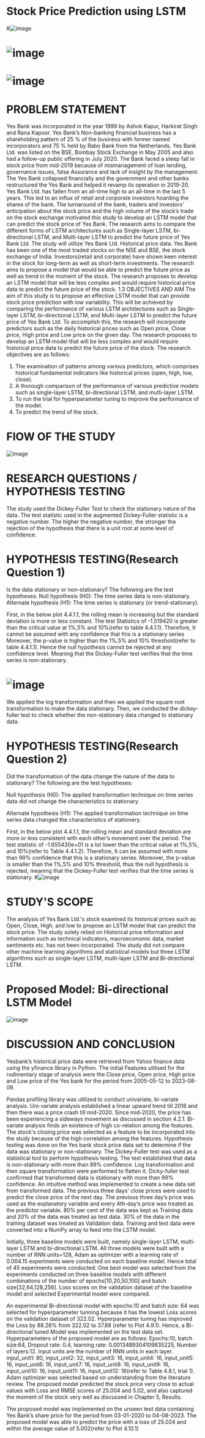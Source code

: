 # Stock Price Prediction using LSTM

#![image](https://github.com/charliethomasct82/Research_Thesis/assets/93368865/fc8043a8-809e-45c7-bb00-482527850239)

# ![image](https://github.com/charliethomasct82/Research_Thesis/assets/93368865/bba15e9e-fd51-48e7-ae33-b62f59cf3c37)


# ![image](https://github.com/charliethomasct82/Research_Thesis/assets/93368865/6d5ad349-3583-48d3-9597-1f436de993d1)



# PROBLEM STATEMENT
Yes Bank was incorporated in the year 1999 by Ashok Kapur, Harkirat Singh and Rana Kapoor. Yes Bank’s Non-banking financial business has a shareholding pattern of 25 % of the business with former named incorporators and 75 % held by Rabo Bank from the Netherlands. Yes Bank Ltd. was listed on the BSE, Bombay Stock Exchange in May 2005 and also had a follow-up public offering in July 2020. The Bank faced a steep fall in stock price from mid-2019 because of mismanagement of loan lending, governance issues, false Assurance and lack of insight by the management. The Yes Bank collapsed financially and the government and other banks restructured the Yes Bank and helped it revamp its operation in 2019-20. Yes Bank Ltd. has fallen from an all-time high to an all-time in the last 5 years. This led to an influx of retail and corporate investors hoarding the shares of the bank. The turnaround of the bank, traders and investors' anticipation about the stock price and the high volume of the stock’s trade on the stock exchange motivated this study to develop an LSTM model that can predict the stock price of Yes Bank.
The research aims to compare the different forms of LSTM architectures such as Single-layer LSTM, bi-directional LSTM, and Multi-layer LSTM to predict the future price of Yes Bank Ltd. The study will utilize Yes Bank Ltd. Historical price data. Yes Bank has been one of the most traded stocks on the NSE and BSE, the stock exchange of  India. Investors(retail and corporate) have shown keen interest in the stock for long-term as well as short-term investments. The research aims to propose a model that would be able to predict the future price as well as trend in the moment of the stock. The research proposes to develop an LSTM model that will be less complex and would require historical price data to predict the future price of the stock.
1.3	OBJECTIVES AND AIM
The aim of this study is to propose an effective LSTM model that can provide stock price prediction with low variability. This will be achieved by comparing the performance of various LSTM architectures such as Single-layer LSTM, bi-directional LSTM, and Multi-layer LSTM to predict the future price of Yes Bank Ltd. To accomplish this, the research will incorporate predictors such as the daily historical prices such as Open price, Close price, High price and Low price on the given day. The research proposes to develop an LSTM model that will be less complex and would require historical price data to predict the future price of the stock. The research objectives are as follows: 
1.	The examination of patterns among various predictors, which comprises historical fundamental indicators like historical prices (open, high, low, close).
2.	A thorough comparison of the performance of various predictive models such as single-layer LSTM, bi-directional LSTM, and multi-layer LSTM.
3.	To run the trial for hyperparameter tuning to improve the performance of the model.
4.	To predict the trend of the stock.
   
# FlOW OF THE STUDY
![image](https://github.com/charliethomasct82/Research_Thesis/assets/93368865/970ab2f7-d8b6-44d1-a50b-2ba64949427e)

# RESEARCH QUESTIONS / HYPOTHESIS TESTING
The study used the Dickey-Fuller Test to check the stationary nature of the data. The test statistic used in the augmented Dickey-Fuller statistic is a negative number. The higher the negative number, the stronger the rejection of the hypothesis that there is a unit root at some level of confidence.

# HYPOTHESIS TESTING(Research Question 1)
Is the data stationary or non-stationary?
The following are the test hypotheses:
Null hypothesis (H0): The time series data is non-stationary. 
Alternate hypothesis (H1): The time series is stationary (or trend-stationary).

First, in the below plot 4.4.1.1, the rolling mean is increasing but the standard deviation is more or less constant. The test Statistics of -1.519420  is greater than the critical value at 1%,5% and 10%(refer to table 4.4.1.1). Therefore, It cannot be assumed with any confidence that this is a stationary series Moreover,  the p-value is higher than the 1%,5% and 10% threshold(refer to table 4.4.1.1). Hence the null hypothesis cannot be rejected at any confidence level. Meaning that the Dickey-Fuller test verifies that the time series is non-stationary.
# ![image](https://github.com/charliethomasct82/Research_Thesis/assets/93368865/c7594d17-68e6-4d0f-b8ff-1c1426caefc6)


We applied the log transformation and then we applied the square root transformation to make the data stationary. Then, we conducted the dickey-fuller test to check whether the non-stationary data changed to stationary data.

# HYPOTHESIS TESTING(Research Question 2)
Did the transformation of the data change the nature of the data to stationary?
The following are the test hypotheses:

Null hypothesis (H0): The applied transformation technique on time series data did not change the characteristics to stationary. 

Alternate hypothesis (H1): The applied transformation technique on time series data changed the characteristics of stationery.

First, in the below plot 4.4.1.1, the rolling mean and standard deviation are more or less consistent with each other’s movement over the period. The test statistic of -1.655430e+01 is a lot lower than the critical value at 1%,5%, and 10%(refer to Table 4.4.1.2). Therefore, It can be assumed with more than 99% confidence that this is a stationary series. Moreover,  the p-value is smaller than the 1%,5% and 10% threshold, thus the null hypothesis is rejected, meaning that the Dickey-Fuller test verifies that the time series is stationary.
#![image](https://github.com/charliethomasct82/Research_Thesis/assets/93368865/d8474cdc-59ba-4e31-a70d-cb18488a4570)
 



# STUDY'S SCOPE
The analysis of Yes Bank Ltd.'s stock examined its historical prices such as Open, Close, High, and low to propose an LSTM model that can predict the stock price. The study solely relied on Historical price information and information such as technical indicators, macroeconomic data, market sentiments etc. has not been incorporated. The study did not compare other machine learning algorithms and statistical models but three LSTM algorithms such as single-layer LSTM, multi-layer LSTM and Bi-directional LSTM.


# Proposed Model: Bi-directional LSTM Model
![image](https://github.com/charliethomasct82/Research_Thesis/assets/93368865/08bb3863-31e5-4563-b90a-27a8453c8b69)



# DISCUSSION AND CONCLUSION
Yesbank’s historical price data were retrieved from Yahoo finance data using the yfinance library in Python. The initial Features utilised for the rudimentary stage of analysis were the Close price, Open price, High price and Low price of the Yes bank for the period from 2005-05-12 to 2023-08-09.

Pandas profiling library was utilized to conduct univariate, bi-variate analysis. Uni-variate analysis established a linear upward trend till 2018 and then there was a price crash till mid-2020. Since mid-2020, the price has been experiencing a sideways movement as discussed in section 4.2.1. Bi-variate analysis finds an existence of high co-relation among the features. The stock's closing price was selected as a feature to be incorporated into the study because of the high correlation among the features. 
Hypothesis testing was done on the Yes bank stock price data set to determine if the data was stationary or non-stationary. The Dickey-Fuller test was used as a statistical tool to perform hypothesis testing. The test established that data is non-stationary with more than 99% confidence. Log transformation and then square transformation were performed to flatten it. Dicky-fuller test confirmed that transformed data is stationary with more than 99% confidence. An intuitive method was implemented to create a new data set from transformed data. The previous three days' close prices were used to predict the close price of the next day. The previous three day’s price was used as the explanatory variable and every 4th-day’s price was treated as the predictor variable. 80% per cent of the data was kept as Training data and 20% of the data was treated as test data. 30% of the data in the training dataset was treated as Validation data. Training and test data were converted into a NumPy array to feed into the LSTM model.

Initially, three baseline models were built, namely single-layer LSTM, multi-layer LSTM and bi-directional LSTM. All three models were built with a number of RNN units=128, Adam as optimizer with a learning rate of 0.004.15 experiments were conducted on each baseline model. Hence total of 45 experiments were conducted. One best model was selected from the experiments conducted on three baseline models with different combinations of the number of epochs[10,20,50,100] and batch size[32,64,128,256]. Loss scores on the validation dataset of the baseline model and selected Experimental model were compared. 

An experimental Bi-directional model with epochs:10 and batch size: 64 was selected for hyperparameter tunning because it has the lowest Loss scores on the validation dataset of 322.02. Hyperparameter tuning has improved the Loss by 88.28% from 322.02 to 37.88 (refer to Plot 4.9.1). Hence, a Bi-directional tuned Model was implemented on the test data set. Hyperparameters of the proposed model are as follows: Epochs:10, batch size:64, Dropout rate: 0.4, learning rate: 0.0013489304109835225, Number of layers:12. Input units are the number of RNN units in each layer. input_unit1: 80, input_unit2: 32, input_unit3: 16, input_unit4: 16, input_unit5: 16, input_unit6: 16, input_unit7: 16, input_unit8: 16, input_unit9: 16, input_unit10: 16, input_unit11: 16, input_unit12: 16(refer to Table 4.8.1, trial 1). Adam optimizer was selected based on understanding from the literature review.  The proposed model predicted the stock price very close to actual values with Loss and RMSE scores of 25.004 and 5.02, and also captured the moment of the stock very well as discussed in Chapter 5, Results.

The proposed model was implemented on the unseen test data containing Yes Bank’s share price for the period from 03-01-2020 to 04-08-2023. The proposed model was able to predict the price with a loss of 25.024 and within the average value of 5.002(refer to Plot 4.10.1)
                                                           



